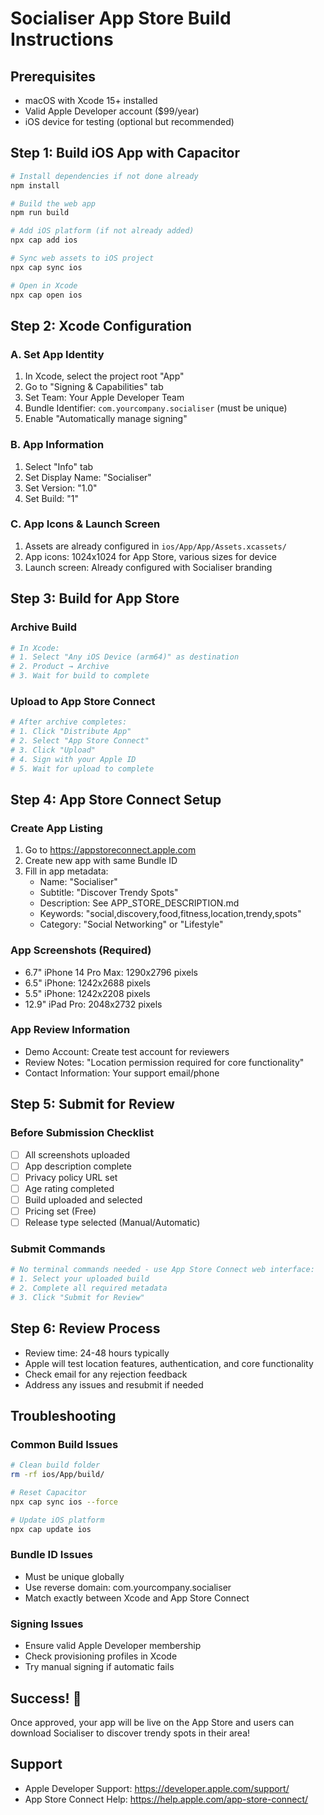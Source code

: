 # Socialiser App Store Build Instructions

## Prerequisites
- macOS with Xcode 15+ installed
- Valid Apple Developer account ($99/year)
- iOS device for testing (optional but recommended)

## Step 1: Build iOS App with Capacitor
```bash
# Install dependencies if not done already
npm install

# Build the web app
npm run build

# Add iOS platform (if not already added)
npx cap add ios

# Sync web assets to iOS project
npx cap sync ios

# Open in Xcode
npx cap open ios
```

## Step 2: Xcode Configuration

### A. Set App Identity
1. In Xcode, select the project root "App"
2. Go to "Signing & Capabilities" tab
3. Set Team: Your Apple Developer Team
4. Bundle Identifier: `com.yourcompany.socialiser` (must be unique)
5. Enable "Automatically manage signing"

### B. App Information
1. Select "Info" tab
2. Set Display Name: "Socialiser"
3. Set Version: "1.0"
4. Set Build: "1"

### C. App Icons & Launch Screen
1. Assets are already configured in `ios/App/App/Assets.xcassets/`
2. App icons: 1024x1024 for App Store, various sizes for device
3. Launch screen: Already configured with Socialiser branding

## Step 3: Build for App Store

### Archive Build
```bash
# In Xcode:
# 1. Select "Any iOS Device (arm64)" as destination
# 2. Product → Archive
# 3. Wait for build to complete
```

### Upload to App Store Connect
```bash
# After archive completes:
# 1. Click "Distribute App"
# 2. Select "App Store Connect"
# 3. Click "Upload"
# 4. Sign with your Apple ID
# 5. Wait for upload to complete
```

## Step 4: App Store Connect Setup

### Create App Listing
1. Go to https://appstoreconnect.apple.com
2. Create new app with same Bundle ID
3. Fill in app metadata:
   - Name: "Socialiser"
   - Subtitle: "Discover Trendy Spots"
   - Description: See APP_STORE_DESCRIPTION.md
   - Keywords: "social,discovery,food,fitness,location,trendy,spots"
   - Category: "Social Networking" or "Lifestyle"

### App Screenshots (Required)
- 6.7" iPhone 14 Pro Max: 1290x2796 pixels
- 6.5" iPhone: 1242x2688 pixels  
- 5.5" iPhone: 1242x2208 pixels
- 12.9" iPad Pro: 2048x2732 pixels

### App Review Information
- Demo Account: Create test account for reviewers
- Review Notes: "Location permission required for core functionality"
- Contact Information: Your support email/phone

## Step 5: Submit for Review

### Before Submission Checklist
- [ ] All screenshots uploaded
- [ ] App description complete
- [ ] Privacy policy URL set
- [ ] Age rating completed
- [ ] Build uploaded and selected
- [ ] Pricing set (Free)
- [ ] Release type selected (Manual/Automatic)

### Submit Commands
```bash
# No terminal commands needed - use App Store Connect web interface:
# 1. Select your uploaded build
# 2. Complete all required metadata
# 3. Click "Submit for Review"
```

## Step 6: Review Process
- Review time: 24-48 hours typically
- Apple will test location features, authentication, and core functionality
- Check email for any rejection feedback
- Address any issues and resubmit if needed

## Troubleshooting

### Common Build Issues
```bash
# Clean build folder
rm -rf ios/App/build/

# Reset Capacitor
npx cap sync ios --force

# Update iOS platform
npx cap update ios
```

### Bundle ID Issues
- Must be unique globally
- Use reverse domain: com.yourcompany.socialiser
- Match exactly between Xcode and App Store Connect

### Signing Issues
- Ensure valid Apple Developer membership
- Check provisioning profiles in Xcode
- Try manual signing if automatic fails

## Success! 🎉
Once approved, your app will be live on the App Store and users can download Socialiser to discover trendy spots in their area!

## Support
- Apple Developer Support: https://developer.apple.com/support/
- App Store Connect Help: https://help.apple.com/app-store-connect/